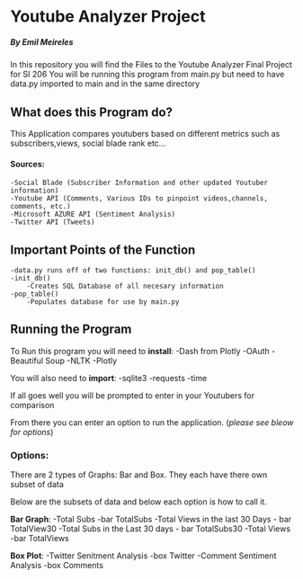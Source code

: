 # Youtube Analyzer Project
##### By Emil Meireles

In this repository you will find the Files to the Youtube Analyzer Final Project for SI 206
You will be running this program from main.py but need to have data.py imported to main and in the same directory 

## What does this Program do?

This Application compares youtubers based on different metrics such as subscribers,views, social blade rank etc...

#### Sources:
	-Social Blade (Subscriber Information and other updated Youtuber information)
	-Youtube API (Comments, Various IDs to pinpoint videos,channels, comments, etc.)
	-Microsoft AZURE API (Sentiment Analysis)
	-Twitter API (Tweets)

## Important Points of the Function
	-data.py runs off of two functions: init_db() and pop_table()
	-init_db()
		-Creates SQL Database of all necesary information
	-pop_table()
		-Populates database for use by main.py

## Running the Program 
To Run this program you will need to **install**:
	-Dash from Plotly
	-OAuth
	-Beautiful Soup
	-NLTK
	-Plotly

You will also need to **import**:
	-sqlite3
	-requests
	-time

If all goes well you will be prompted to enter in your Youtubers for comparison

From there you can enter an option to run the application. (*please see bleow for options*)

### Options:

There are 2 types of Graphs: Bar and Box. They each have there own subset of data

Below are the subsets of data and below each option is how to call it.  

**Bar Graph**:
	-Total Subs
		-bar TotalSubs
	-Total Views in the last 30 Days
		- bar TotalView30
	-Total Subs in the Last 30 days
		- bar TotalSubs30
	-Total Views
		-bar TotalViews

**Box Plot**:
	-Twitter Senitment Analysis
		-box Twitter
	-Comment Sentiment Analysis 
		-box Comments 



